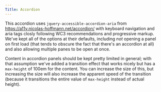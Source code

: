```yaml
---
Title: Accordion
---
```


This accordion uses `jquery-accessible-accordion-aria` from https://a11y.nicolas-hoffmann.net/accordion/ with keyboard navigation and aria tags closly following WC3 recommendations and progressive markup. We've kept all of the options at their defaults, including *not* opening a panel on first load (that tends to obscure the fact that there's an accordion at all) and also allowing multiple panes to be open at once. 

Content in accordion panels should be kept pretty limited in general; with that assumption we've added a transition effect that works nicely but has a `max-height` of 100em for the content. You can increase the size of this, but increasing the size will also increase the apparent speed of the transition (because it transitions the entire value of `max-height` instead of actual height).